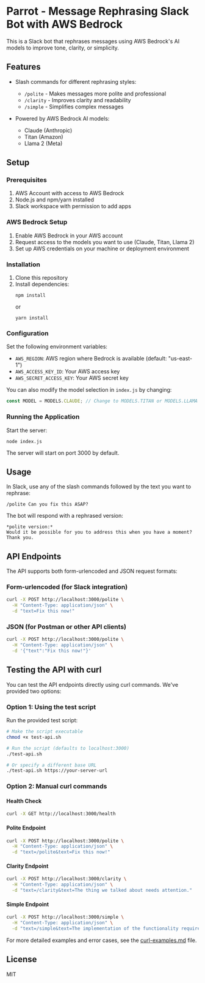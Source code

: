 # Parrot - Message Rephrasing Slack Bot with AWS Bedrock

This is a Slack bot that rephrases messages using AWS Bedrock's AI models to improve tone, clarity, or simplicity.

## Features

- Slash commands for different rephrasing styles:

  - `/polite` - Makes messages more polite and professional
  - `/clarity` - Improves clarity and readability
  - `/simple` - Simplifies complex messages

- Powered by AWS Bedrock AI models:
  - Claude (Anthropic)
  - Titan (Amazon)
  - Llama 2 (Meta)

## Setup

### Prerequisites

1. AWS Account with access to AWS Bedrock
2. Node.js and npm/yarn installed
3. Slack workspace with permission to add apps

### AWS Bedrock Setup

1. Enable AWS Bedrock in your AWS account
2. Request access to the models you want to use (Claude, Titan, Llama 2)
3. Set up AWS credentials on your machine or deployment environment

### Installation

1. Clone this repository
2. Install dependencies:
   ```
   npm install
   ```
   or
   ```
   yarn install
   ```

### Configuration

Set the following environment variables:

- `AWS_REGION`: AWS region where Bedrock is available (default: "us-east-1")
- `AWS_ACCESS_KEY_ID`: Your AWS access key
- `AWS_SECRET_ACCESS_KEY`: Your AWS secret key

You can also modify the model selection in `index.js` by changing:

```javascript
const MODEL = MODELS.CLAUDE; // Change to MODELS.TITAN or MODELS.LLAMA
```

### Running the Application

Start the server:

```
node index.js
```

The server will start on port 3000 by default.

## Usage

In Slack, use any of the slash commands followed by the text you want to rephrase:

```
/polite Can you fix this ASAP?
```

The bot will respond with a rephrased version:

```
*polite version:*
Would it be possible for you to address this when you have a moment? Thank you.
```

## API Endpoints

The API supports both form-urlencoded and JSON request formats:

### Form-urlencoded (for Slack integration)

```bash
curl -X POST http://localhost:3000/polite \
  -H "Content-Type: application/json" \
  -d "text=Fix this now!"
```

### JSON (for Postman or other API clients)

```bash
curl -X POST http://localhost:3000/polite \
  -H "Content-Type: application/json" \
  -d '{"text":"Fix this now!"}'
```

## Testing the API with curl

You can test the API endpoints directly using curl commands. We've provided two options:

### Option 1: Using the test script

Run the provided test script:

```bash
# Make the script executable
chmod +x test-api.sh

# Run the script (defaults to localhost:3000)
./test-api.sh

# Or specify a different base URL
./test-api.sh https://your-server-url
```

### Option 2: Manual curl commands

#### Health Check

```bash
curl -X GET http://localhost:3000/health
```

#### Polite Endpoint

```bash
curl -X POST http://localhost:3000/polite \
  -H "Content-Type: application/json" \
  -d "text=/polite&text=Fix this now!"
```

#### Clarity Endpoint

```bash
curl -X POST http://localhost:3000/clarity \
  -H "Content-Type: application/json" \
  -d "text=/clarity&text=The thing we talked about needs attention."
```

#### Simple Endpoint

```bash
curl -X POST http://localhost:3000/simple \
  -H "Content-Type: application/json" \
  -d "text=/simple&text=The implementation of the functionality requires additional consideration."
```

For more detailed examples and error cases, see the [curl-examples.md](curl-examples.md) file.

## License

MIT
